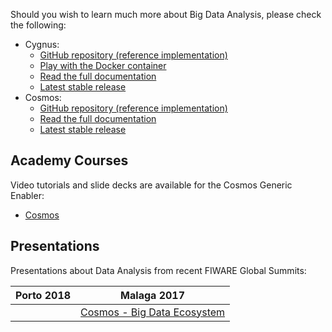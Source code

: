 Should you wish to learn much more about Big Data Analysis, please check the
following:

-   Cygnus:
    -   [GitHub repository (reference implementation)](https://github.com/ging/fiware-cygnus/)
    -   [Play with the Docker container](https://hub.docker.com/r/ging/fiware-cygnus/)
    -   [Read the full documentation](https://fiware-cygnus-ld.rtfd.io/)
    -   [Latest stable release](https://github.com/ging/fiware-cygnus/releases/latest)
-   Cosmos:
    -   [GitHub repository (reference implementation)](https://github.com/ging/fiware-cosmos-orion-flink-connector)
    -   [Read the full documentation](https://fiware-cosmos-flink.readthedocs.io)
    -   [Latest stable release](https://github.com/ging/fiware-cosmos-orion-flink-connector/releases/latest)

## Academy Courses

Video tutorials and slide decks are available for the Cosmos Generic Enabler:

-   [Cosmos](https://fiware-academy.readthedocs.io/en/latest/processing/cosmos/)

## Presentations

Presentations about Data Analysis from recent FIWARE Global Summits:

| Porto 2018 | Malaga 2017                                                                                                           |
| ---------- | --------------------------------------------------------------------------------------------------------------------- |
|            | [Cosmos - Big Data Ecosystem](https://www.slideshare.net/FI-WARE/fiware-tech-summit-fiware-big-data-ecosystem-cosmos) |
